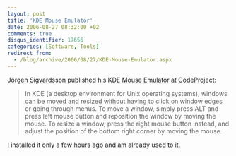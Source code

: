 ```yaml
---
layout: post
title: 'KDE Mouse Emulator'
date: 2006-08-27 08:32:00 +02
comments: true
disqus_identifier: 17656
categories: [Software, Tools]
redirect_from:
  - /blog/archive/2006/08/27/KDE-Mouse-Emulator.aspx
---
```


[Jörgen Sigvardsson](http://www.codeproject.com/script/profile/whos_who.asp?id=15093) published his [KDE Mouse Emulator](http://www.codeproject.com/useritems/kdemouse.asp) at CodeProject:

> In KDE (a desktop environment for Unix operating systems), windows can be moved and resized without having to click on window edges or going through menus. To move a window, simply press ALT and press left mouse button and reposition the window by moving the mouse. To resize a window, press the right mouse button instead, and adjust the position of the bottom right corner by moving the mouse.

I installed it only a few hours ago and am already used to it.

